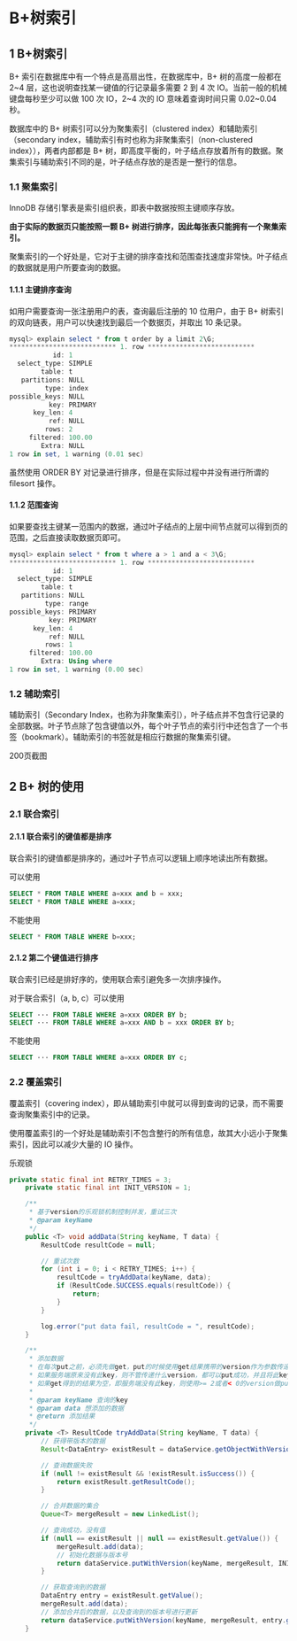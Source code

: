 # B+树索引

## 1 B+树索引

B+ 索引在数据库中有一个特点是高扇出性，在数据库中，B+ 树的高度一般都在 2~4 层，这也说明查找某一键值的行记录最多需要 2 到 4 次 IO。当前一般的机械键盘每秒至少可以做 100 次 IO，2~4 次的 IO 意味着查询时间只需 0.02~0.04 秒。

数据库中的 B+ 树索引可以分为聚集索引（clustered index）和辅助索引（secondary index，辅助索引有时也称为非聚集索引（non-clustered index）），两者内部都是 B+ 树，即高度平衡的，叶子结点存放着所有的数据。聚集索引与辅助索引不同的是，叶子结点存放的是否是一整行的信息。

### 1.1 聚集索引

InnoDB 存储引擎表是索引组织表，即表中数据按照主键顺序存放。

**由于实际的数据页只能按照一颗 B+ 树进行排序，因此每张表只能拥有一个聚集索引。**

聚集索引的一个好处是，它对于主键的排序查找和范围查找速度非常快。叶子结点的数据就是用户所要查询的数据。

#### 1.1.1 主键排序查询

如用户需要查询一张注册用户的表，查询最后注册的 10 位用户，由于 B+ 树索引的双向链表，用户可以快速找到最后一个数据页，并取出 10 条记录。

```powershell
mysql> explain select * from t order by a limit 2\G;
*************************** 1. row ***************************
           id: 1
  select_type: SIMPLE
        table: t
   partitions: NULL
         type: index
possible_keys: NULL
          key: PRIMARY
      key_len: 4
          ref: NULL
         rows: 2
     filtered: 100.00
        Extra: NULL
1 row in set, 1 warning (0.01 sec)
```

虽然使用 ORDER BY 对记录进行排序，但是在实际过程中并没有进行所谓的 filesort 操作。

#### 1.1.2 范围查询

如果要查找主键某一范围内的数据，通过叶子结点的上层中间节点就可以得到页的范围，之后直接读取数据页即可。

```powershell
mysql> explain select * from t where a > 1 and a < 3\G;
*************************** 1. row ***************************
           id: 1
  select_type: SIMPLE
        table: t
   partitions: NULL
         type: range
possible_keys: PRIMARY
          key: PRIMARY
      key_len: 4
          ref: NULL
         rows: 1
     filtered: 100.00
        Extra: Using where
1 row in set, 1 warning (0.00 sec)
```

### 1.2 辅助索引

辅助索引（Secondary Index，也称为非聚集索引），叶子结点并不包含行记录的全部数据。叶子节点除了包含键值以外，每个叶子节点的索引行中还包含了一个书签（bookmark）。辅助索引的书签就是相应行数据的聚集索引键。

200页截图

## 2 B+ 树的使用

### 2.1 联合索引

#### 2.1.1 联合索引的键值都是排序

联合索引的键值都是排序的，通过叶子节点可以逻辑上顺序地读出所有数据。

可以使用

```sql
SELECT * FROM TABLE WHERE a=xxx and b = xxx;
SELECT * FROM TABLE WHERE a=xxx;
```

不能使用

```sql
SELECT * FROM TABLE WHERE b=xxx;
```

#### 2.1.2 第二个键值进行排序

联合索引已经是排好序的，使用联合索引避免多一次排序操作。

对于联合索引（a, b, c）可以使用

```sql
SELECT ··· FROM TABLE WHERE a=xxx ORDER BY b;
SELECT ··· FROM TABLE WHERE a=xxx AND b = xxx ORDER BY b;
```

不能使用

```sql
SELECT ··· FROM TABLE WHERE a=xxx ORDER BY c;
```

### 2.2 覆盖索引

覆盖索引（covering index），即从辅助索引中就可以得到查询的记录，而不需要查询聚集索引中的记录。

使用覆盖索引的一个好处是辅助索引不包含整行的所有信息，故其大小远小于聚集索引，因此可以减少大量的 IO 操作。



乐观锁

```java
private static final int RETRY_TIMES = 3;
    private static final int INIT_VERSION = 1;

    /**
     * 基于version的乐观锁机制控制并发，重试三次
     * @param keyName
     */
    public <T> void addData(String keyName, T data) {
        ResultCode resultCode = null;

        // 重试次数
        for (int i = 0; i < RETRY_TIMES; i++) {
            resultCode = tryAddData(keyName, data);
            if (ResultCode.SUCCESS.equals(resultCode)) {
                return;
            }
        }

        log.error("put data fail, resultCode = ", resultCode);
    }

    /**
     * 添加数据
     * 在每次put之前，必须先做get，put的时候使用get结果携带的version作为参数传递。
     * 如果服务端原来没有此key，则不管传递什么version，都可以put成功，并且将此key对应的version更新为 1。
     * 如果get得到的结果为空，即服务端没有此key，则使用>= 2或者< 0的version做put，切不可使用0或者1作为version更新
     *
     * @param keyName 查询的key
     * @param data 想添加的数据
     * @return 添加结果
     */
    private <T> ResultCode tryAddData(String keyName, T data) {
        // 获得带版本的数据
        Result<DataEntry> existResult = dataService.getObjectWithVersionInfo(keyName);

        // 查询数据失败
        if (null != existResult && !existResult.isSuccess()) {
            return existResult.getResultCode();
        }

        // 合并数据的集合
        Queue<T> mergeResult = new LinkedList();

        // 查询成功，没有值
        if (null == existResult || null == existResult.getValue()) {
            mergeResult.add(data);
            // 初始化数据与版本号
            return dataService.putWithVersion(keyName, mergeResult, INIT_VERSION);
        }

        // 获取查询到的数据
        DataEntry entry = existResult.getValue();
        mergeResult.add(data);
        // 添加合并后的数据，以及查询到的版本号进行更新
        return dataService.putWithVersion(keyName, mergeResult, entry.getVersion());
    }
```

